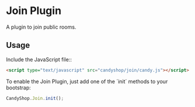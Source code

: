 # Join Plugin
A plugin to join public rooms.

## Usage
Include the JavaScript file::

```HTML
<script type="text/javascript" src="candyshop/join/candy.js"></script>
```

To enable the Join Plugin, just add one of the ´init´ methods to your bootstrap:

```JavaScript
CandyShop.Join.init();
```
